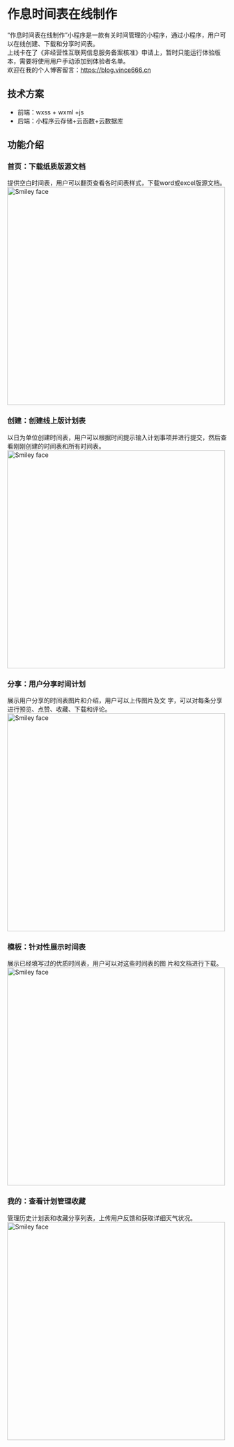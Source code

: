 # 作息时间表在线制作

“作息时间表在线制作”小程序是一款有关时间管理的小程序，通过小程序，用户可以在线创建、下载和分享时间表。  
上线卡在了《非经营性互联网信息服务备案核准》申请上，暂时只能运行体验版本，需要将使用用户手动添加到体验者名单。  
欢迎在我的个人博客留言：https://blog.vince666.cn
## 技术方案
- 前端：wxss + wxml +js
- 后端：小程序云存储+云函数+云数据库
## 功能介绍
 ### 首页：下载纸质版源文档
提供空白时间表，用户可以翻页查看各时间表样式，下载word或excel版源文档。
<img src="http://r.photo.store.qq.com/psb?/V12j8otr3D6JqY/FyZvGannCe3z8ZTP7eDZ77InRkaawIc0xfb4lC0eyck!/r/dDUBAAAAAAAA" alt="Smiley face" width="500">
### 创建：创建线上版计划表
以日为单位创建时间表，用户可以根据时间提示输入计划事项并进行提交，然后查看刚刚创建的时间表和所有时间表。
<img src="http://r.photo.store.qq.com/psb?/V12j8otr3D6JqY/X4p9279H4rlamVuXC6Krjb1SRk9M1.vGAUm4brNTkfk!/r/dD4BAAAAAAAA" alt="Smiley face" width="500">
### 分享：用户分享时间计划
展示用户分享的时间表图片和介绍，用户可以上传图片及文	字，可以对每条分享进行预览、点赞、收藏、下载和评论。
<img src="http://r.photo.store.qq.com/psb?/V12j8otr3D6JqY/2V0ZtOUPyIBOUWvfis5cuZN38.r5n987m.*ax5ywGMI!/r/dFMBAAAAAAAA" alt="Smiley face" width="500">
### 模板：针对性展示时间表
展示已经填写过的优质时间表，用户可以对这些时间表的图	片和文档进行下载。
<img src="http://r.photo.store.qq.com/psb?/V12j8otr3D6JqY/pdzjGkfkNNSZEJTP.qY*50iDY3b*I*RU2hdVLpJybKo!/r/dMMAAAAAAAAA" alt="Smiley face" width="500">
### 我的：查看计划管理收藏
管理历史计划表和收藏分享列表，上传用户反馈和获取详细天气状况。
<img src="http://r.photo.store.qq.com/psb?/V12j8otr3D6JqY/kETRiybcRc9wviOne1sNfV8hmUc9tI6cvkk2HVoWS*Q!/r/dFYBAAAAAAAA" alt="Smiley face" width="500">

